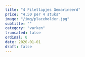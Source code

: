 ```yaml
---
title: "4 Filetlapjes Gemarineerd"
price: "4.50 per 4 stuks"
image: "/img/placeholder.jpg"
subtitle: ""
category: "varken"
truncated: false
ordinal: 0
date: 2020-01-01
draft: false
---
```

